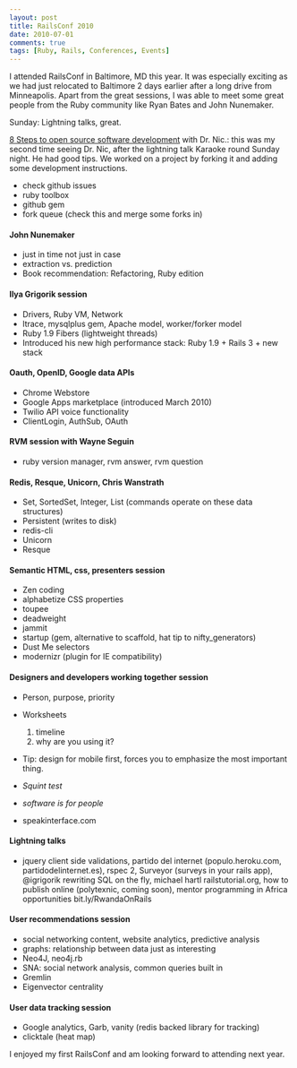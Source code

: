 ```yaml
---
layout: post
title: RailsConf 2010
date: 2010-07-01
comments: true
tags: [Ruby, Rails, Conferences, Events]
---
```


I attended RailsConf in Baltimore, MD this year. It was especially exciting as we had just relocated to Baltimore 2 days earlier after a long drive from Minneapolis. Apart from the great sessions, I was able to meet some great people from the Ruby community like Ryan Bates and John Nunemaker.

Sunday: Lightning talks, great.

[8 Steps to open source software development](http://oss-8steps.heroku.com) with Dr. Nic.: this was my second time seeing Dr. Nic, after the lightning talk Karaoke round Sunday night. He had good tips. We worked on a project by forking it and adding some development instructions.

 * check github issues
 * ruby toolbox
 * github gem
 * fork queue (check this and merge some forks in)

#### John Nunemaker

 * just in time not just in case
 * extraction vs. prediction
 * Book recommendation: Refactoring, Ruby edition

#### Ilya Grigorik session

 * Drivers, Ruby VM, Network
 * ltrace, mysqlplus gem, Apache model, worker/forker model
 * Ruby 1.9 Fibers (lightweight threads)
 * Introduced his new high performance stack: Ruby 1.9 + Rails 3 + new stack

#### Oauth, OpenID, Google data APIs

 * Chrome Webstore
 * Google Apps marketplace (introduced March 2010)
 * Twilio API voice functionality
 * ClientLogin, AuthSub, OAuth

#### RVM session with Wayne Seguin

 * ruby version manager, rvm answer, rvm question

#### Redis, Resque, Unicorn, Chris Wanstrath

 * Set, SortedSet, Integer, List (commands operate on these data structures)
 * Persistent (writes to disk)
 * redis-cli
 * Unicorn
 * Resque

#### Semantic HTML, css, presenters session

 * Zen coding
 * alphabetize CSS properties
 * toupee
 * deadweight
 * jammit
 * startup (gem, alternative to scaffold, hat tip to nifty_generators)
 * Dust Me selectors
 * modernizr (plugin for IE compatibility)

#### Designers and developers working together session

 * Person, purpose, priority
 * Worksheets
    1. timeline
    2. why are you using it?
 
 * Tip: design for mobile first, forces you to emphasize the most important thing.
 * *Squint test*
 * *software is for people*
 * speakinterface.com

#### Lightning talks

 * jquery client side validations, partido del internet (populo.heroku.com, partidodelinternet.es), rspec 2, Surveyor (surveys in your rails app), @igrigorik rewriting SQL on the fly, michael hartl railstutorial.org, how to publish online (polytexnic, coming soon), mentor programming in Africa opportunities bit.ly/RwandaOnRails

#### User recommendations session

 * social networking content, website analytics, predictive analysis
 * graphs: relationship between data just as interesting
 * Neo4J, neo4j.rb
 * SNA: social network analysis, common queries built in
 * Gremlin
 * Eigenvector centrality

#### User data tracking session

 * Google analytics, Garb, vanity (redis backed library for tracking)
 * clicktale (heat map)
 
 
I enjoyed my first RailsConf and am looking forward to attending next year.
